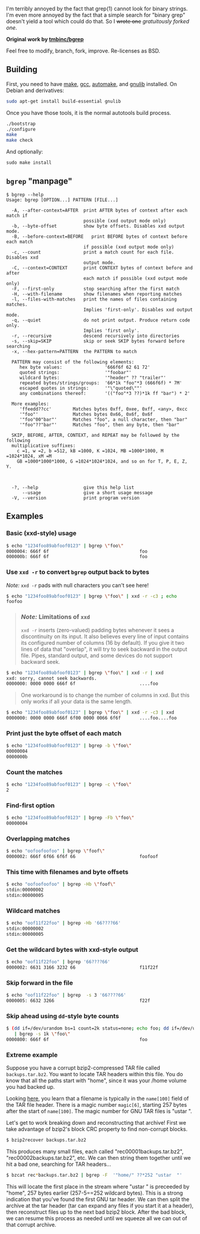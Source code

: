 I'm terribly annoyed by the fact that grep(1) cannot look for binary
strings. I'm even more annoyed by the fact that a simple search for 
"binary grep" doesn't yield a tool which could do that. So I ~~wrote one~~ *gratuitously forked one*.

**Original work by [tmbinc/bgrep](https://github.com/tmbinc/bgrep)**

Feel free to modify, branch, fork, improve. Re-licenses as BSD.

## Building
First, you need to have [make](https://www.gnu.org/software/make/manual/make.html), [gcc](https://gcc.gnu.org/), [automake](https://www.gnu.org/software/automake/), and [gnulib](https://www.gnu.org/software/gnulib/) installed.
On Debian and derivatives:
```bash
sudo apt-get install build-essential gnulib
```

Once you have those tools, it is the normal autotools build process.
```bash
./bootstrap
./configure
make
make check
```
And optionally:
```
sudo make install
```

## `bgrep` "manpage"

```
$ bgrep --help
Usage: bgrep [OPTION...] PATTERN [FILE...]

  -A, --after-context=AFTER  print AFTER bytes of context after each match if
                             possible (xxd output mode only)
  -b, --byte-offset          show byte offsets. Disables xxd output mode.
  -B, --before-context=BEFORE   print BEFORE bytes of context before each match
                             if possible (xxd output mode only)
  -c, --count                print a match count for each file. Disables xxd
                             output mode.
  -C, --context=CONTEXT      print CONTEXT bytes of context before and after
                             each match if possible (xxd output mode only)
  -F, --first-only           stop searching after the first match
  -H, --with-filename        show filenames when reporting matches
  -l, --files-with-matches   print the names of files containing matches.
                             Implies 'first-only'. Disables xxd output mode.
  -q, --quiet                do not print output. Produce return code only.
                             Implies 'first only'.
  -r, --recursive            descend recursively into directories
  -s, --skip=SKIP            skip or seek SKIP bytes forward before searching
  -x, --hex-pattern=PATTERN  the PATTERN to match

  PATTERN may consist of the following elements:
     hex byte values:                '666f6f 62 61 72'
     quoted strings:                 '"foobar"'
     wildcard bytes:                 '"header" ?? "trailer"'
     repeated bytes/strings/groups:  '66*1k "foo"*3 (666f6f) * 7M'
     escaped quotes in strings:      '"\"quoted\""'
     any combinations thereof:       '(("foo"*3 ??)*1k ff "bar") * 2'
 
  More examples:
     'ffeedd??cc'        Matches bytes 0xff, 0xee, 0xff, <any>, 0xcc
     '"foo"'             Matches bytes 0x66, 0x6f, 0x6f
     '"foo"00"bar"'      Matches "foo", a null character, then "bar"
     '"foo"??"bar"'      Matches "foo", then any byte, then "bar"
 
  SKIP, BEFORE, AFTER, CONTEXT, and REPEAT may be followed by the following
  multiplicative suffixes:
    c =1, w =2, b =512, kB =1000, K =1024, MB =1000*1000, M =1024*1024, xM =M
    GB =1000*1000*1000, G =1024*1024*1024, and so on for T, P, E, Z, Y.
 


  -?, --help                 give this help list
      --usage                give a short usage message
  -V, --version              print program version
```

## Examples
### Basic (xxd-style) usage
```bash
$ echo "1234foo89abfoof0123" | bgrep \"foo\"
0000004: 666f 6f                                  foo
000000b: 666f 6f                                  foo
```
### Use `xxd -r` to convert `bgrep` output back to bytes

*Note:* `xxd -r` pads with null characters you can't see here!
```bash
$ echo "1234foo89abfoof0123" | bgrep \"foo\" | xxd -r -c3 ; echo
foofoo
```
> ### *Note:* Limitations of `xxd`
> `xxd -r` inserts (zero-valued) padding bytes whenever it sees a discontinuity on its input. It also believes every line of
> input contains its configured number of columns (16 by default).  If you give it two lines of data that "overlap", it will
> try to seek backward in the output file.  Pipes, standard output, and some devices do not support backward seek.
```bash
$ echo "1234foo89abfoof0123" | bgrep \"foo\" | xxd -r | xxd
xxd: sorry, cannot seek backwards.
0000000: 0000 0000 666f 6f                        ....foo
```
> One workaround is to change the number of columns in xxd. But this only works if all your data is the same length.
```bash
$ echo "1234foo89abfoof0123" | bgrep \"foo\" | xxd -r -c3 | xxd
0000000: 0000 0000 666f 6f00 0000 0066 6f6f       ....foo....foo
```

### Print just the byte offset of each match
```bash
$ echo "1234foo89abfoof0123" | bgrep -b \"foo\"
00000004
0000000b
```
### Count the matches
```bash
$ echo "1234foo89abfoof0123" | bgrep -c \"foo\"
2
```
### Find-first option
```bash
$ echo "1234foo89abfoof0123" | bgrep -Fb \"foo\"
00000004
```
### Overlapping matches
```bash
$ echo "oofoofoofoo" | bgrep \"foof\"
0000002: 666f 6f66 6f6f 66                        foofoof
```
### This time with filenames and byte offsets
```bash
$ echo "oofoofoofoo" | bgrep -Hb \"foof\"
stdin:00000002
stdin:00000005
```
### Wildcard matches
```bash
$ echo "oof11f22foo" | bgrep -Hb '66????66'
stdin:00000002
stdin:00000005
```
### Get the wildcard bytes with xxd-style output
```bash
$ echo "oof11f22foo" | bgrep '66????66'
0000002: 6631 3166 3232 66                        f11f22f
```
### Skip forward in the file
```bash
$ echo "oof11f22foo" | bgrep  -s 3 '66????66'
0000005: 6632 3266                                f22f
```
### Skip ahead using `dd`-style byte counts
```bash
$ (dd if=/dev/urandom bs=1 count=2k status=none; echo foo; dd if=/dev/urandom bs=1 count=1k status=none) \
   | bgrep -s 1k \"foo\"
0000800: 666f 6f                                  foo
```
### Extreme example

Suppose you have a corrupt bzip2-compressed TAR file called `backups.tar.bz2`.  You want to locate TAR headers within this file.  You do know that all the paths start with "home", since it was your /home volume you had backed up.

Looking [here](https://www.gnu.org/software/tar/manual/html_node/Standard.html), you learn that a filename is typically in the `name[100]` field of the TAR file header.  There is a magic number `magic[6]`, starting 257 bytes after the start of `name[100]`.
The magic number for GNU TAR files is "ustar  ".

Let's get to work breaking down and reconstructing that archive!  First we take advantage of bzip2's block CRC property to find non-corrupt blocks.

```bash
$ bzip2recover backups.tar.bz2
```
This produces many small files, each called "rec00001backups.tar.bz2", "rec00002backups.tar.bz2", etc.  We can then string them together until we hit a bad one, searching for TAR headers...

```bash
$ bzcat rec*backups.tar.bz2 | bgrep -F  '"home/" ??*252 "ustar  "'
```
This will locate the first place in the stream where "ustar  " is preceeded by "home", 257 bytes earlier (257-5==252 wildcard bytes).  This is a strong indication that you've found the first GNU tar header.  We can then split the archive at the tar header (tar can expand any files if you start it at a header), then reconstruct files up to the next bad bzip2 block.  After the bad block, we can resume this process as needed until we squeeze all we can out of that corrupt archive.

